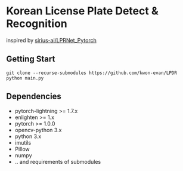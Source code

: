 # Korean License Plate Detect & Recognition
inspired by [sirius-ai/LPRNet_Pytorch](https://github.com/sirius-ai/LPRNet_Pytorch)

## Getting Start
``` shell
git clone --recurse-submodules https://github.com/kwon-evan/LPDR
python main.py
```

## Dependencies
* pytorch-lightning >= 1.7.x
* enlighten >= 1.x
* pytorch >= 1.0.0
* opencv-python 3.x
* python 3.x
* imutils
* Pillow
* numpy
* .. and requirements of submodules
